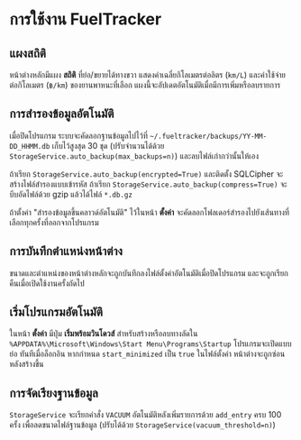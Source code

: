 # การใช้งาน FuelTracker

## แผงสถิติ
หน้าต่างหลักมีแผง **สถิติ** ที่ย่อ/ขยายได้ทางขวา แสดงค่าเฉลี่ยกิโลเมตรต่อลิตร (`km/L`) และค่าใช้จ่ายต่อกิโลเมตร (`฿/km`) ของยานพาหนะที่เลือก แผงนี้จะอัปเดตอัตโนมัติเมื่อมีการเพิ่มหรือลบรายการ

## การสำรองข้อมูลอัตโนมัติ
เมื่อปิดโปรแกรม ระบบจะคัดลอกฐานข้อมูลไปไว้ที่
`~/.fueltracker/backups/YY-MM-DD_HHMM.db` เก็บไว้สูงสุด 30 ชุด
(ปรับจำนวนได้ด้วย `StorageService.auto_backup(max_backups=n)`) และลบไฟล์เก่ากว่านั้นให้เอง

ถ้าเรียก `StorageService.auto_backup(encrypted=True)` และติดตั้ง SQLCipher จะสร้างไฟล์สำรองแบบเข้ารหัส
ถ้าเรียก `StorageService.auto_backup(compress=True)` จะบีบอัดไฟล์ด้วย gzip แล้วได้ไฟล์ `*.db.gz`

ถ้าตั้งค่า "สำรองข้อมูลขึ้นคลาวด์อัตโนมัติ" ไว้ในหน้า **ตั้งค่า** จะคัดลอกโฟลเดอร์สำรองไปยังเส้นทางที่เลือกทุกครั้งที่ออกจากโปรแกรม

## การบันทึกตำแหน่งหน้าต่าง
ขนาดและตำแหน่งของหน้าต่างหลักจะถูกบันทึกลงไฟล์ตั้งค่าอัตโนมัติเมื่อปิดโปรแกรม และจะถูกเรียกคืนเมื่อเปิดใช้งานครั้งถัดไป

## เริ่มโปรแกรมอัตโนมัติ
ในหน้า **ตั้งค่า** มีปุ่ม **เริ่มพร้อมวินโดวส์** สำหรับสร้างหรือลบทางลัดใน
`%APPDATA%\Microsoft\Windows\Start Menu\Programs\Startup` โปรแกรมจะเปิดแบบย่อ
ทันทีเมื่อล็อกอิน หากกำหนด `start_minimized` เป็น `true` ในไฟล์ตั้งค่า
หน้าต่างจะถูกซ่อนหลังสร้างขึ้น

## การจัดเรียงฐานข้อมูล
`StorageService` จะเรียกคำสั่ง `VACUUM` อัตโนมัติหลังเพิ่มรายการด้วย
`add_entry` ครบ 100 ครั้ง เพื่อลดขนาดไฟล์ฐานข้อมูล
(ปรับได้ด้วย `StorageService(vacuum_threshold=n)`)
